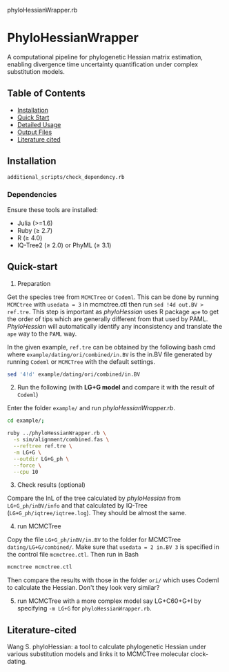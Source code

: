 phyloHessianWrapper.rb

# PhyloHessianWrapper

A computational pipeline for phylogenetic Hessian matrix estimation, enabling divergence time uncertainty quantification under complex substitution models.

## Table of Contents
- [Installation](#installation)
- [Quick Start](#Quick-start)
- [Detailed Usage](#detailed-usage)
- [Output Files](#output-files)
- [Literature cited](#Literature-cited)

## Installation
```bash
additional_scripts/check_dependency.rb
```

### Dependencies
Ensure these tools are installed:
- Julia (>=1.6)
- Ruby (≥ 2.7)
- R (≥ 4.0)
- IQ-Tree2 (≥ 2.0) or PhyML (≥ 3.1)

## Quick-start
1. Preparation

Get the species tree from `MCMCTree` or `Codeml`. This can be done by running `MCMCtree` with `usedata = 3` in mcmctree.ctl then run `sed !4d out.BV > ref.tre`. This step is important as *phyloHessian* uses R package `ape` to get the order of tips which are generally different from that used by PAML. *PhyloHessian* will automatically identify any inconsistency and translate the `ape` way to the `PAML` way.

In the given example, `ref.tre` can be obtained by the following bash cmd where `example/dating/ori/combined/in.BV` is the in.BV file generated by running `Codeml` or `MCMCTree` with the default settings.

```bash
sed '4!d' example/dating/ori/combined/in.BV
```

2. Run the following (with **LG+G model** and compare it with the result of `Codeml`)

Enter the folder `example/` and run *phyloHessianWrapper.rb*.

```bash
cd example/;

ruby ../phyloHessianWrapper.rb \
  -s sim/alignment/combined.fas \
  --reftree ref.tre \
  -m LG+G \
  --outdir LG+G_ph \
  --force \
  --cpu 10
```

3. Check results (optional)

Compare the lnL of the tree calculated by *phyloHessian* from `LG+G_ph/inBV/info` and that calculated by IQ-Tree (`LG+G_ph/iqtree/iqtree.log`). They should be almost the same.

4. run MCMCTree

Copy the file `LG+G_ph/inBV/in.BV` to the folder for MCMCTree `dating/LG+G/combined/`. Make sure that `usedata = 2 in.BV 3` is specified in the control file `mcmctree.ctl`. Then run in Bash
```bash
mcmctree mcmctree.ctl
```

Then compare the results with those in the folder `ori/` which uses Codeml to calculate the Hessian. Don't they look very similar?

5. run MCMCTree with a more complex model say LG+C60+G+I by specifying `-m LG+G` for `phyloHessianWrapper.rb`.


## Literature-cited
Wang S. phyloHessian: a tool to calculate phylogenetic Hessian under various substitution models and links it to MCMCTree molecular clock-dating.

